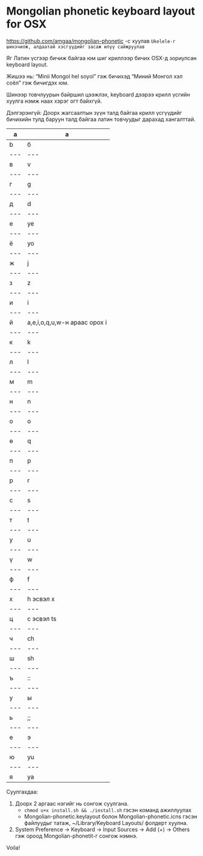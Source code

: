 Mongolian phonetic keyboard layout for OSX
==========================================

https://github.com/amgaa/mongolian-phonetic -с хуулав
`Ukelele-г шинэчилж, алдаатай хэсгүүдийг засаж илүү сайжруулав`

Яг Латин үсгээр бичиж байгаа юм шиг криллээр бичих OSX-д зориулсан
keyboard layout.

Жишээ нь:
“Minii Mongol hel soyol”
гэж бичихэд
“Миний Монгол хэл соёл”
гэж бичигдэх юм.

Шинээр товчлуурын байршил цээжлэх, keyboard дээрээ крилл үсгийн хуулга нэмж наах хэрэг огт байхгүй.

Дэлгэрэнгүй:
Доорх жагсаалтын зүүн талд байгаа крилл үсгүүдийг бичихийн тулд баруун талд байгаа латин товчуудыг дарахад хангалттай.

a | a
--- | ---
b | б
--- | ---
в | v
--- | ---
г | g
--- | ---
д | d
--- | ---
е | ye
--- | ---
ё | yo
--- | ---
ж | j
--- | ---
з | z
--- | ---
и | i
--- | ---
й | a,e,i,o,q,u,w-н араас орох i
--- | ---
к | k
--- | ---
л | l
--- | ---
м | m
--- | ---
н | n
--- | ---
о | o
--- | ---
ө | q
--- | ---
п | p
--- | ---
р | r
--- | ---
с | s
--- | ---
т | t
--- | ---
у | u
--- | ---
ү | w
--- | ---
ф | f
--- | ---
х | h эсвэл x
--- | ---
ц | c эсвэл ts
--- | ---
ч | ch
--- | ---
ш | sh
--- | ---
ъ | ::
--- | ---
y | ы
--- | ---
ь | ;;
--- | ---
e | э
--- | ---
ю | yu
--- | ---
я | ya

Суулгахдаа:

1. Доорх 2 аргаас нэгийг нь сонгож суулгана.
    - `chmod u+x install.sh && ./install.sh` гэсэн команд ажиллуулах
    - Mongolian-phonetic.keylayout болон Mongolian-phonetic.icns гэсэн файлуудыг татаж, ~/Library/Keyboard Layouts/ фолдерт хуулна.
2. System Preference -> Keyboard -> Input Sources -> Add (+) -> Others гэж ороод Mongolian-phonetit-г сонгож нэмнэ.

Voila!
